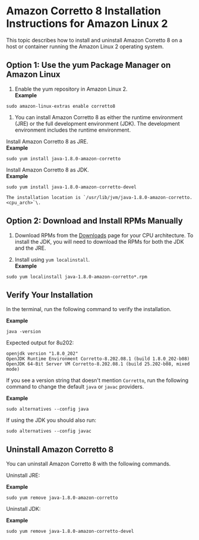 # Amazon Corretto 8 Installation Instructions for Amazon Linux 2<a name="amazon-linux-install"></a>

 This topic describes how to install and uninstall Amazon Corretto 8 on a host or container running the Amazon Linux 2 operating system\. 

## Option 1: Use the yum Package Manager on Amazon Linux<a name="amazon-linux-install-instruct"></a>

1.  Enable the yum repository in Amazon Linux 2\.   
**Example**  

   ```
   sudo amazon-linux-extras enable corretto8
   ```

1.  You can install Amazon Corretto 8 as either the runtime environment \(JRE\) or the full development environment \(JDK\)\. The development environment includes the runtime environment\. 

   Install Amazon Corretto 8 as JRE\.  
**Example**  

   ```
   sudo yum install java-1.8.0-amazon-corretto
   ```

   Install Amazon Corretto 8 as JDK\.  
**Example**  

   ```
   sudo yum install java-1.8.0-amazon-corretto-devel
   ```

    The installation location is `/usr/lib/jvm/java-1.8.0-amazon-corretto.<cpu_arch>`\. 

## Option 2: Download and Install RPMs Manually<a name="amazon-linux-rpm-install-instruct"></a>

1.  Download RPMs from the [Downloads](downloads-list.md) page for your CPU architecture\. To install the JDK, you will need to download the RPMs for both the JDK and the JRE\. 

1.  Install using `yum localinstall`\.   
**Example**  

   ```
   sudo yum localinstall java-1.8.0-amazon-corretto*.rpm
   ```

## Verify Your Installation<a name="amazon-linux-verify"></a>

 In the terminal, run the following command to verify the installation\. 

**Example**  

```
java -version
```
Expected output for 8u202:   

```
openjdk version "1.8.0_202"
OpenJDK Runtime Environment Corretto-8.202.08.1 (build 1.8.0_202-b08)
OpenJDK 64-Bit Server VM Corretto-8.202.08.1 (build 25.202-b08, mixed mode)
```

 If you see a version string that doesn't mention `Corretto`, run the following command to change the default `java` or `javac` providers\. 

**Example**  

```
sudo alternatives --config java
```
If using the JDK you should also run:  

```
sudo alternatives --config javac
```

## Uninstall Amazon Corretto 8<a name="amazon-linux-uninstall"></a>

You can uninstall Amazon Corretto 8 with the following commands\.

Uninstall JRE:

**Example**  

```
sudo yum remove java-1.8.0-amazon-corretto
```

Uninstall JDK:

**Example**  

```
sudo yum remove java-1.8.0-amazon-corretto-devel
```